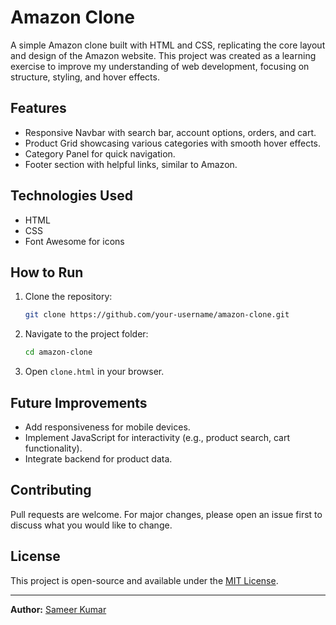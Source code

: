 # Amazon Clone

A simple Amazon clone built with HTML and CSS, replicating the core layout and design of the Amazon website. This project was created as a learning exercise to improve my understanding of web development, focusing on structure, styling, and hover effects.

## Features
- Responsive Navbar with search bar, account options, orders, and cart.
- Product Grid showcasing various categories with smooth hover effects.
- Category Panel for quick navigation.
- Footer section with helpful links, similar to Amazon.

## Technologies Used
- HTML
- CSS
- Font Awesome for icons

## How to Run
1. Clone the repository:
   ```bash
   git clone https://github.com/your-username/amazon-clone.git
   ```
2. Navigate to the project folder:
   ```bash
   cd amazon-clone
   ```
3. Open `clone.html` in your browser.

## Future Improvements
- Add responsiveness for mobile devices.
- Implement JavaScript for interactivity (e.g., product search, cart functionality).
- Integrate backend for product data.

## Contributing
Pull requests are welcome. For major changes, please open an issue first to discuss what you would like to change.

## License
This project is open-source and available under the [MIT License](LICENSE).

---
**Author:** [Sameer Kumar](https://github.com/SameerChn)


